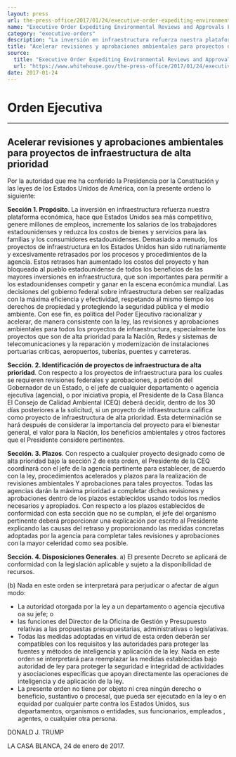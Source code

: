 ```yaml
---
layout: press
url: the-press-office/2017/01/24/executive-order-expediting-environmental-reviews-and-approvals-high
name: "Executive Order Expediting Environmental Reviews and Approvals For High Priority Infrastructure Projects"
category: "executive-orders"
description: "La inversión en infraestructura refuerza nuestra plataforma económica, hace que Estados Unidos sea más competitivo, genere millones de empleos, incremente los salarios de los trabajadores estadounidenses y reduzca los costos de bienes y servicios para las familias y los consumidores estadounidenses"
title: "Acelerar revisiones y aprobaciones ambientales para proyectos de infraestructura de alta prioridad"
source:
  title: "Executive Order Expediting Environmental Reviews and Approvals For High Priority Infrastructure Projects"
  url: "https://www.whitehouse.gov/the-press-office/2017/01/24/executive-order-expediting-environmental-reviews-and-approvals-high"
date: 2017-01-24
---
```



# Orden Ejecutiva

- - - - - - -

## Acelerar revisiones y aprobaciones ambientales para proyectos de infraestructura de alta prioridad


Por la autoridad que me ha conferido la Presidencia por la Constitución y las
leyes de los Estados Unidos de América, con la presente ordeno lo siguiente:

**Sección 1. Propósito**. La inversión en infraestructura refuerza nuestra
plataforma económica, hace que Estados Unidos sea más competitivo, genere
millones de empleos, incremente los salarios de los trabajadores
estadounidenses y reduzca los costos de bienes y servicios para las familias y
los consumidores estadounidenses. Demasiado a menudo, los proyectos de
infraestructura en los Estados Unidos han sido rutinariamente y excesivamente
retrasados por los procesos y procedimientos de la agencia. Estos
retrasos han aumentado los costos del proyecto y han bloqueado al pueblo
estadounidense de todos los beneficios de las mayores inversiones en
infraestructura, que son importantes para permitir a los estadounidenses
competir y ganar en la escena económica mundial. Las decisiones del gobierno
federal sobre infraestructura  deben ser realizadas con la máxima eficiencia y
efectividad, respetando al mismo tiempo los derechos de propiedad y protegiendo
la seguridad pública y el medio ambiente. Con ese fin, es política del Poder
Ejecutivo racionalizar y acelerar, de manera consistente con la ley, las
revisiones y aprobaciones ambientales para todos los proyectos de
infraestructura, especialmente los proyectos que son de alta prioridad para la
Nación, Redes y sistemas de telecomunicaciones y la reparación y modernización
de instalaciones portuarias críticas, aeropuertos, tuberías, puentes y
carreteras.

**Sección. 2. Identificación de proyectos de infraestructura de alta prioridad**.
Con respecto a los proyectos de infraestructura para los cuales se requieren
revisiones federales y aprobaciones, a petición del Gobernador de un Estado, o
el jefe de cualquier departamento o agencia ejecutiva (agencia), o por
iniciativa propia, el Presidente de la Casa Blanca El Consejo de Calidad
Ambiental (CEQ) deberá decidir, dentro de los 30 días posteriores a la
solicitud, si un proyecto de infraestructura califica como proyecto de
infraestructura de alta prioridad. Esta determinación se hará después de
considerar la importancia del proyecto para el bienestar general, el valor para
la Nación, los beneficios ambientales y otros factores que el Presidente
considere pertinentes.

**Sección. 3. Plazos**. Con respecto a cualquier proyecto designado como de alta
prioridad bajo la sección 2 de esta orden, el Presidente de la CEQ coordinará
con el jefe de la agencia pertinente para establecer, de acuerdo con la ley,
procedimientos acelerados y plazos para la realización de revisiones
ambientales Y aprobaciones para tales proyectos. Todas las agencias darán la
máxima prioridad a completar dichas revisiones y aprobaciones dentro de los
plazos establecidos usando todos los medios necesarios y apropiados. Con
respecto a los plazos establecidos de conformidad con esta sección que no se
cumplan, el jefe del organismo pertinente deberá proporcionar una explicación
por escrito al Presidente explicando las causas del retraso y proporcionando
las medidas concretas adoptadas por la agencia para completar tales revisiones
y aprobaciones con la mayor celeridad como sea posible.

**Sección. 4. Disposiciones Generales**. a) El presente Decreto se aplicará de
conformidad con la legislación aplicable y sujeto a la disponibilidad de
recursos.

(b) Nada en este orden se interpretará para perjudicar o afectar de algun modo:

  - La autoridad otorgada por la ley a un departamento o agencia ejecutiva oa
su jefe; o
  - las funciones del Director de la Oficina de Gestión y Presupuesto relativas
a las propuestas presupuestarias, administrativas o legislativas.
  - Todas las medidas adoptadas en virtud de esta orden deberán ser compatibles
con los requisitos y las autoridades para proteger las fuentes y métodos de
inteligencia y aplicación de la ley. Nada en este orden se interpretará para
reemplazar las medidas establecidas bajo autoridad de ley para proteger la
seguridad e integridad de actividades y asociaciones específicas que apoyan
directamente las operaciones de inteligencia y de aplicación de la ley.
  - La presente orden no tiene por objeto ni crea ningún derecho o beneficio,
sustantivo o procesal, que pueda ser ejecutado en la ley o en equidad por
cualquier parte contra los Estados Unidos, sus departamentos, organismos o
entidades, sus funcionarios, empleados , agentes, o cualquier otra persona.


DONALD J. TRUMP


LA CASA BLANCA,
24 de enero de 2017.

